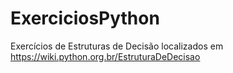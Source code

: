 # ExerciciosPython
 Exercícios de Estruturas de Decisão localizados em https://wiki.python.org.br/EstruturaDeDecisao

